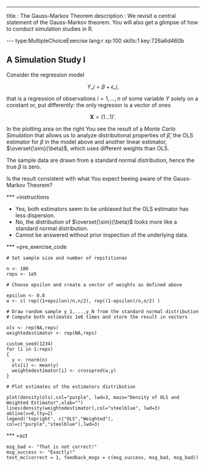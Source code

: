 ---
title       : The Gauss-Markov Theorem
description : We revisit a central statement of the Gauss-Markov theorem. You will also get a glimpse of how to conduct simulation studies in R. 

--- type:MultipleChoiceExercise lang:r xp:100 skills:1 key:726a6d460b
## A Simulation Study I

Consider the regression model

$$ Y\_i=\beta + \epsilon\_i, $$

that is a regression of observations $i=1,\dots,n$ of some variable $Y$ solely on a constant or, put differently: the only regressor is a vector of ones

$$\mathbf{X} = (1 \dots 1)'.$$

In the plotting area on the right You see the result of a *Monte Carlo Simulation* that allows us to analyze distributional properties of $\widehat{\beta}$, the OLS estimator for $\beta$ in the model above and another linear estimator, $\overset{\sim}{\beta}$, which uses different weights than OLS. 

The sample data are drawn from a standard normal distribution, hence the true $\beta$ is zero. 

Is the result consistent with what You expect beeing aware of the Gauss-Markov Theorem?  

*** =instructions
- Yes, both estimators seem to be unbiased but the OLS estimator has less dispersion.
- No, the distribution of $\overset{\sim}{\beta}$ looks more like a standard normal distribution.
- Cannot be answered without prior inspection of the underlying data.

*** =pre_exercise_code
```{r}
# Set sample size and number of repititionas

n <- 100      
reps <- 1e5

# Choose epsilon and create a vector of weights as defined above

epsilon <- 0.8
w <- c( rep((1+epsilon)/n,n/2), rep((1-epsilon)/n,n/2) )

# Draw random sample y_1,...,y_N from the standard normal distribution 
# Compute both estimates 1e6 times and store the result in vectors  

ols <- rep(NA,reps)
weightedestimator <- rep(NA,reps)

custom_seed(1234)
for (i in 1:reps)
{
  y <- rnorm(n)
  ols[i] <- mean(y)
  weightedestimator[i] <- crossprod(w,y)
}

# Plot estimates of the estimators distribution 

plot(density(ols),col="purple", lwd=3, main="Density of OLS and Weighted Estimator",xlab="")
lines(density(weightedestimator),col="steelblue", lwd=3) 
abline(v=0,lty=2)
legend('topright', c("OLS","Weighted"), col=c("purple","steelblue"),lwd=3)
```
*** =sct
```{r}
msg_bad <- "That is not correct!"
msg_success <- "Exactly!"
test_mc(correct = 1, feedback_msgs = c(msg_success, msg_bad, msg_bad))
```